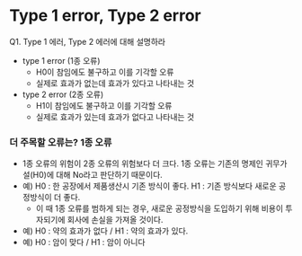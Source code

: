# Type 1 error, Type 2 error

Q1. Type 1 에러, Type 2 에러에 대해 설명하라

- type 1 error (1종 오류)
	- H0이 참임에도 불구하고 이를 기각할 오류
	- 실제로 효과가 없는데 효과가 있다고 나타내는 것
- type 2 error (2종 오류)
	- H1이 참임에도 불구하고 이를 기각할 오류
	- 실제로 효과가 있는데 효과가 없다고 나타내는 것

### 더 주목할 오류는? 1종 오류

- 1종 오류의 위험이 2종 오류의 위험보다 더 크다. 1종 오류는 기존의 명제인 귀무가설(H0)에 대해 No라고 판단하기 때문이다.
- 예) H0 : 한 공장에서 제품생산시 기존 방식이 좋다.
H1 : 기존 방식보다 새로운 공정방식이 더 좋다.
	-	이 때 1종 오류를 범하게 되는 경우, 새로운 공정방식을 도입하기 위해 비용이 투자되기에 회사에 손실을 가져올 것이다.
- 예) H0 : 약의 효과가 없다 / H1 : 약의 효과가 있다.
- 예) H0 : 암이 맞다 / H1 : 암이 아니다
